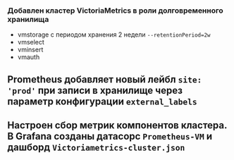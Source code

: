 ### Добавлен кластер VictoriaMetrics в роли долговременного хранилища
- vmstorage с периодом хранения 2 недели `--retentionPeriod=2w`
- vmselect
- vminsert
- vmauth

## Prometheus добавляет новый лейбл `site: 'prod'` при записи в хранилище через параметр конфигурации `external_labels`

## Настроен сбор метрик компонентов кластера. В Grafana созданы датасорс `Prometheus-VM` и дашборд  `Victoriametrics-cluster.json`


